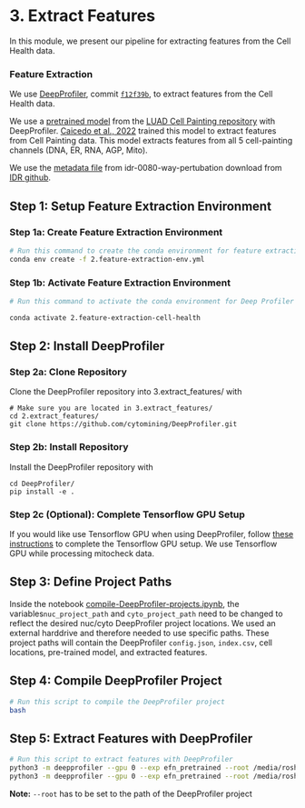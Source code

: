 # 3. Extract Features

In this module, we present our pipeline for extracting features from the Cell Health data.

### Feature Extraction

We use [DeepProfiler](https://github.com/cytomining/DeepProfiler), commit [`f12f39b`](https://github.com/cytomining/DeepProfiler/commit/f12f39b8a905b0bb40d343e21e89bfda537b710a), to extract features from the Cell Health data. 

We use a [pretrained model](https://github.com/broadinstitute/luad-cell-painting/tree/main/outputs/efn_pretrained/checkpoint) from the [LUAD Cell Painting repository](https://github.com/broadinstitute/luad-cell-painting) with DeepProfiler.
[Caicedo et al., 2022](https://www.molbiolcell.org/doi/10.1091/mbc.E21-11-0538) trained this model to extract features from Cell Painting data.
This model extracts features from all 5 cell-painting channels (DNA, ER, RNA, AGP, Mito).

We use the [metadata file](idr0080-screenA-annotation.csv) from idr-0080-way-pertubation download from [IDR github](https://github.com/IDR/idr0080-way-perturbation/blob/74e537fecaa4690f0c98cb1e9a64b45d103de3e3/screenA/idr0080-screenA-annotation.csv).

## Step 1: Setup Feature Extraction Environment

### Step 1a: Create Feature Extraction Environment

```sh
# Run this command to create the conda environment for feature extraction
conda env create -f 2.feature-extraction-env.yml
```

### Step 1b: Activate Feature Extraction Environment

```sh
# Run this command to activate the conda environment for Deep Profiler feature extraction

conda activate 2.feature-extraction-cell-health
```

## Step 2: Install DeepProfiler

### Step 2a: Clone Repository

Clone the DeepProfiler repository into 3.extract_features/ with 

```console
# Make sure you are located in 3.extract_features/
cd 2.extract_features/
git clone https://github.com/cytomining/DeepProfiler.git
```

### Step 2b: Install Repository

Install the DeepProfiler repository with

```console
cd DeepProfiler/
pip install -e .
```

### Step 2c (Optional): Complete Tensorflow GPU Setup

If you would like use Tensorflow GPU when using DeepProfiler, follow [these instructions](https://www.tensorflow.org/install/pip#3_gpu_setup) to complete the Tensorflow GPU setup.
We use Tensorflow GPU while processing mitocheck data.

## Step 3: Define Project Paths

Inside the notebook [compile-DeepProfiler-projects.ipynb](compile-DeepProfiler-projects.ipynb), the variables`nuc_project_path` and `cyto_project_path` need to be changed to reflect the desired nuc/cyto DeepProfiler project locations.
We used an external harddrive and therefore needed to use specific paths.
These project paths will contain the DeepProfiler `config.json`, `index.csv`, cell locations, pre-trained model, and extracted features.

## Step 4: Compile DeepProfiler Project

```bash
# Run this script to compile the DeepProfiler project
bash 
```

## Step 5: Extract Features with DeepProfiler

```sh
# Run this script to extract features with DeepProfiler
python3 -m deepprofiler --gpu 0 --exp efn_pretrained --root /media/roshankern/63af2010-c376-459e-a56e-576b170133b6/data/cell-health-nuc-DP/ --config cell_health_nuc_config.json profile
python3 -m deepprofiler --gpu 0 --exp efn_pretrained --root /media/roshankern/63af2010-c376-459e-a56e-576b170133b6/data/cell-health-cyto-DP/ --config cell_health_cyto_config.json profile
```

**Note:** `--root` has to be set to the path of the DeepProfiler project